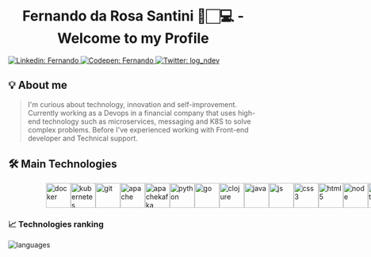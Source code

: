 <h1 align="center">Fernando da Rosa Santini 🔭🏻‍💻 - Welcome to my Profile</h1>
<p>
    <a href="https://www.linkedin.com/in/fernando-r-682739124/" target="_blank">
        <img alt="Linkedin: Fernando" src="https://img.shields.io/badge/Linkedin-Profile-blue" />
    </a>
    <a href="https://codepen.io/Log-N" target="_blank">
        <img alt="Codepen: Fernando" src="https://img.shields.io/badge/Codepen-Profile-brightgreen" />
    </a>
  <a href="https://twitter.com/log_ndev" target="_blank">
    <img alt="Twitter: log_ndev" src="https://img.shields.io/twitter/follow/log_ndev.svg?style=social" />
  </a>
</p>

## 💡  About me

> I'm curious about technology, innovation and self-improvement. Currently working as a Devops in a financial company that uses high-end technology such as microservices, messaging and K8S to solve complex problems. Before I've experienced working with Front-end developer and Technical support.

## 🛠 Main Technologies

<div style="margin:auto;width:70%;display:flex;justify-content:space-between;align-items:center">
  <img title="Docker" alt="docker" src="https://cdn.jsdelivr.net/gh/devicons/devicon/icons/docker/docker-original.svg" width="50" height="50" />
  <img title="K8S" alt="kubernetes" src="https://cdn.jsdelivr.net/gh/devicons/devicon/icons/kubernetes/kubernetes-plain-wordmark.svg" width="50" height="50" />
  <img title="Git" alt="git" src="https://cdn.jsdelivr.net/gh/devicons/devicon/icons/git/git-original-wordmark.svg" width="50" height="50" />
  <img title="Apache" alt="apache" src="https://cdn.jsdelivr.net/gh/devicons/devicon/icons/apache/apache-line-wordmark.svg" width="50" height="50" />
  <img title="ApacheKafka" alt="apachekafka" src="https://cdn.jsdelivr.net/gh/devicons/devicon/icons/apachekafka/apachekafka-original-wordmark.svg" width="50" height="50" />
  <img title="Python" alt="python" src="https://cdn.jsdelivr.net/gh/devicons/devicon/icons/python/python-original.svg" width="50" height="50" />
  <img title="Go" alt="go" src="https://cdn.jsdelivr.net/gh/devicons/devicon/icons/go/go-original-wordmark.svg" width="50" height="50" />
  <img title="Clojure" alt="clojure" src="https://cdn.jsdelivr.net/gh/devicons/devicon/icons/clojure/clojure-line.svg" width="50" height="50" />
  <img title="Java" alt="java" src="https://cdn.jsdelivr.net/gh/devicons/devicon/icons/java/java-original.svg" width="50" height="50" />
  <img title="Javascript" alt="js" src="https://cdn.jsdelivr.net/gh/devicons/devicon/icons/javascript/javascript-plain.svg" width="50" height="50" />
  <img title="CSS3" alt="css3" src="https://cdn.jsdelivr.net/gh/devicons/devicon/icons/css3/css3-plain-wordmark.svg" width="50" height="50" />
  <img title="HTML5" alt="html5" src="https://cdn.jsdelivr.net/gh/devicons/devicon/icons/html5/html5-plain-wordmark.svg" width="50" height="50" />
  <img title="Node" alt="node" src="https://cdn.jsdelivr.net/gh/devicons/devicon/icons/nodejs/nodejs-original-wordmark.svg" width="50" height="50" />
  <img title="React" alt="react" src="https://cdn.jsdelivr.net/gh/devicons/devicon/icons/react/react-original.svg" width="50" height="50" />
  <img title="PostgreSQL" alt="psql" src="https://cdn.jsdelivr.net/gh/devicons/devicon/icons/postgresql/postgresql-original-wordmark.svg" width="50" height="50" />
  <img title="Elixir" alt="elixir" src="https://cdn.jsdelivr.net/gh/devicons/devicon/icons/elixir/elixir-original-wordmark.svg" width="50" height="50" />
  <img title="MSDOS" alt="msdos" src="https://cdn.jsdelivr.net/gh/devicons/devicon/icons/msdos/msdos-original.svg" width="50" height="50" />
  <img title="Bash" alt="bash" src="https://cdn.jsdelivr.net/gh/devicons/devicon/icons/bash/bash-original.svg" width="50" height="50" />
  <img title="Linux" alt="linux" src="https://cdn.jsdelivr.net/gh/devicons/devicon/icons/linux/linux-original.svg" width="50" height="50" />
</div>

### 📈  Technologies ranking
![languages](https://github-readme-stats.vercel.app/api/top-langs/?username=OSX-RSPlug-a&hide=scss&layout=compact&theme=cobalt&title_color=2ED3EA)
